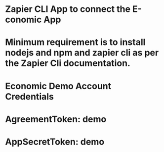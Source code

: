 # Zapier CLI App to connect the E-conomic App
# Minimum requirement is to install nodejs and npm and zapier cli as per the Zapier Cli documentation.
# Economic Demo Account Credentials 
# AgreementToken: demo
# AppSecretToken: demo

